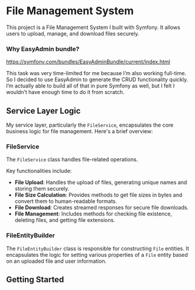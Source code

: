 # File Management System

This project is a File Management System I built with Symfony. It allows users to upload, manage, and download files securely.

### Why EasyAdmin bundle?
https://symfony.com/bundles/EasyAdminBundle/current/index.html

This task was very time-limited for me because I’m also working full-time. So I decided to use EasyAdmin to generate the CRUD functionality quickly. I’m actually able to build all of that in pure Symfony as well, but I felt I wouldn’t have enough time to do it from scratch.
## Service Layer Logic

My service layer, particularly the `FileService`, encapsulates the core business logic for file management. Here's a brief overview:

### FileService

The `FileService` class handles file-related operations.

Key functionalities include:

- **File Upload**: Handles the upload of files, generating unique names and storing them securely.
- **File Size Calculation**: Provides methods to get file sizes in bytes and convert them to human-readable formats.
- **File Download**: Creates streamed responses for secure file downloads.
- **File Management**: Includes methods for checking file existence, deleting files, and getting file extensions.

### FileEntityBuilder

The `FileEntityBuilder` class is responsible for constructing `File` entities. It encapsulates the logic for setting various properties of a `File` entity based on an uploaded file and user information.


## Getting Started


